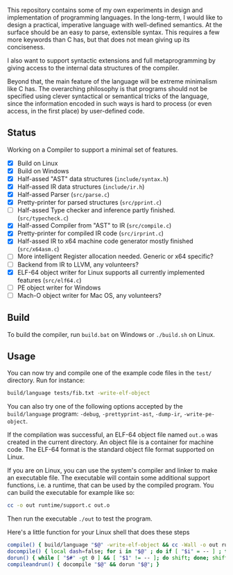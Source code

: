 This repository contains some of my own experiments in design and
implementation of programming languages. In the long-term, I would like to
design a practical, imperative language with well-defined semantics. At the
surface should be an easy to parse, extensible syntax. This requires a few more
keywords than C has, but that does not mean giving up its conciseness.

I also want to support syntactic extensions and full metaprogramming by giving
access to the internal data structures of the compiler.

Beyond that, the main feature of the language will be extreme minimalism like C
has. The overarching philosophy is that programs should not be specified using
clever syntactical or semantical tricks of the language, since the information
encoded in such ways is hard to process (or even access, in the first place) by
user-defined code.

Status
------

Working on a Compiler to support a minimal set of features.

- [x] Build on Linux
- [x] Build on Windows
- [x] Half-assed "AST" data structures (`include/syntax.h`)
- [x] Half-assed IR data structures (`include/ir.h`)
- [x] Half-assed Parser (`src/parse.c`)
- [x] Pretty-printer for parsed structures (`src/pprint.c`)
- [ ] Half-assed Type checker and inference partly finished. (`src/typecheck.c`)
- [x] Half-assed Compiler from "AST" to IR (`src/compile.c`)
- [x] Pretty-printer for compiled IR code (`src/irprint.c`)
- [x] Half-assed IR to x64 machine code generator mostly finished (`src/x64asm.c`)
- [ ] More intelligent Register allocation needed. Generic or x64 specific?
- [ ] Backend from IR to LLVM, any volunteers?
- [x] ELF-64 object writer for Linux supports all currently implemented features (`src/elf64.c`)
- [ ] PE object writer for Windows
- [ ] Mach-O object writer for Mac OS, any volunteers?

Build
-----

To build the compiler, run `build.bat` on Windows or `./build.sh` on Linux.

Usage
-----

You can now try and compile one of the example code files in the `test/`
directory. Run for instance:

```sh
build/language tests/fib.txt -write-elf-object
```

You can also try one of the following options accepted by the `build/language`
program: `-debug`, `-prettyprint-ast`, `-dump-ir`, `-write-pe-object`.

If the compilation was successful, an ELF-64 object file named `out.o` was
created in the current directory. An object file is a container for machine
code. The ELF-64 format is the standard object file format supported on Linux.

If you are on Linux, you can use the system's compiler and linker to make an
executable file. The executable will contain some additional support functions,
i.e. a runtime, that can be used by the compiled program. You can build the
executable for example like so:

```sh
cc -o out runtime/support.c out.o
```

Then run the executable `./out` to test the program.

Here's a little function for your Linux shell that does these steps

```sh
compile() { build/language "$@" -write-elf-object && cc -Wall -o out runtime/support.c out.o; }
docompile() { local dash=false; for i in "$@" ; do if [ "$i" = -- ] ; then dash=true; fi; if ! "$dash"; then set -- "$@" "$i"; fi; shift; done; compile "$@"; }
dorun() { while [ "$#" -gt 0 ] && [ "$1" != -- ]; do shift; done; shift; ./out "$@"; }
compileandrun() { docompile "$@" && dorun "$@"; }
```
